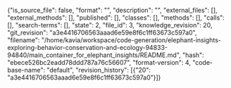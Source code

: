 {"is_source_file": false, "format": "", "description": "", "external_files": [], "external_methods": [], "published": [], "classes": [], "methods": [], "calls": [], "search-terms": [], "state": 2, "file_id": 3, "knowledge_revision": 20, "git_revision": "a3e4416706563aaad6e59e8f6c1ff63673c597a0", "filename": "/home/kavia/workspace/code-generation/elephant-insights-exploring-behavior-conservation-and-ecology-94833-94840/main_container_for_elephant_insights/README.md", "hash": "ebece526bc2eadd78ddd787a76c56607", "format-version": 4, "code-base-name": "default", "revision_history": [{"20": "a3e4416706563aaad6e59e8f6c1ff63673c597a0"}]}
